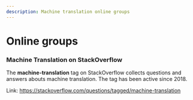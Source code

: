 ```yaml
---
description: Machine translation online groups
---
```


# Online groups

### Machine Translation on StackOverflow

The **machine-translation** tag on StackOverflow collects questions and answers abouts machine translation. The tag has been active since 2018.

Link: https://stackoverflow.com/questions/tagged/machine-translation

